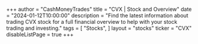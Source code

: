 +++
author = "CashMoneyTrades"
title = "CVX | Stock and Overview"
date = "2024-01-12T10:00:00"
description = "Find the latest information about trading CVX stock for a full financial overview to help with your stock trading and investing."
tags = [
   "Stocks",
]
layout = "stocks"
ticker = "CVX"
disableListPage = true
+++
